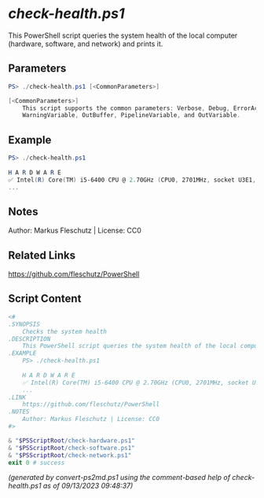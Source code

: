 *check-health.ps1*
================

This PowerShell script queries the system health of the local computer (hardware, software, and network) and prints it.

Parameters
----------
```powershell
PS> ./check-health.ps1 [<CommonParameters>]

[<CommonParameters>]
    This script supports the common parameters: Verbose, Debug, ErrorAction, ErrorVariable, WarningAction, 
    WarningVariable, OutBuffer, PipelineVariable, and OutVariable.
```

Example
-------
```powershell
PS> ./check-health.ps1
 
H A R D W A R E
✅ Intel(R) Core(TM) i5-6400 CPU @ 2.70GHz (CPU0, 2701MHz, socket U3E1, 30.1°C)
...

```

Notes
-----
Author: Markus Fleschutz | License: CC0

Related Links
-------------
https://github.com/fleschutz/PowerShell

Script Content
--------------
```powershell
<#
.SYNOPSIS
	Checks the system health 
.DESCRIPTION
	This PowerShell script queries the system health of the local computer (hardware, software, and network) and prints it.
.EXAMPLE
	PS> ./check-health.ps1
  
	H A R D W A R E
	✅ Intel(R) Core(TM) i5-6400 CPU @ 2.70GHz (CPU0, 2701MHz, socket U3E1, 30.1°C)
	...
.LINK
	https://github.com/fleschutz/PowerShell
.NOTES
	Author: Markus Fleschutz | License: CC0
#>

& "$PSScriptRoot/check-hardware.ps1"
& "$PSScriptRoot/check-software.ps1"
& "$PSScriptRoot/check-network.ps1"
exit 0 # success
```

*(generated by convert-ps2md.ps1 using the comment-based help of check-health.ps1 as of 09/13/2023 09:48:37)*

